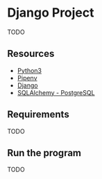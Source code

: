 # Django Project

TODO

## Resources

* [Python3](https://www.python.org/download/releases/3.0/)
* [Pipenv](https://pypi.org/project/pipenv/)
* [Django](https://www.djangoproject.com/)
* [SQLAlchemy - PostgreSQL](http://docs.sqlalchemy.org/en/latest/dialects/postgresql.html)

## Requirements

TODO

## Run the program

TODO